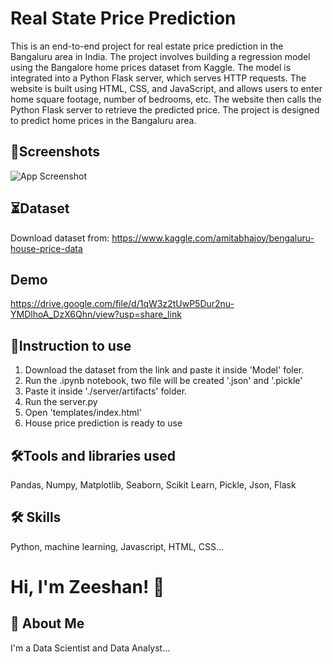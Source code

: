 
# Real State Price Prediction

This is an end-to-end project for real estate price prediction in the Bangaluru area in India. The project involves building a regression model using the Bangalore home prices dataset from Kaggle. The model is integrated into a Python Flask server, which serves HTTP requests. The website is built using HTML, CSS, and JavaScript, and allows users to enter home square footage, number of bedrooms, etc. The website then calls the Python Flask server to retrieve the predicted price. The project is designed to predict home prices in the Bangaluru area.

## 📸Screenshots

![App Screenshot](https://drive.google.com/uc?export=view&id=1Q8gAGi_xDrQ1pculbjVO0DQEAysi9dUY)
## ⏳Dataset
Download dataset from: https://www.kaggle.com/amitabhajoy/bengaluru-house-price-data
## Demo

https://drive.google.com/file/d/1qW3z2tUwP5Dur2nu-YMDlhoA_DzX6Qhn/view?usp=share_link


## 📝Instruction to use
1) Download the dataset from the link and paste it inside 'Model' foler.
2) Run the .ipynb notebook, two file will be created '.json' and '.pickle'
3) Paste it inside './server/artifacts' folder.
4) Run the server.py
5) Open 'templates/index.html'
6) House price prediction is ready to use
## 🛠Tools and libraries used
Pandas, Numpy, Matplotlib, Seaborn, Scikit Learn, Pickle, Json, Flask
## 🛠 Skills
Python, machine learning, Javascript, HTML, CSS...


# Hi, I'm Zeeshan! 👋


## 🚀 About Me
I'm a Data Scientist and Data Analyst...

